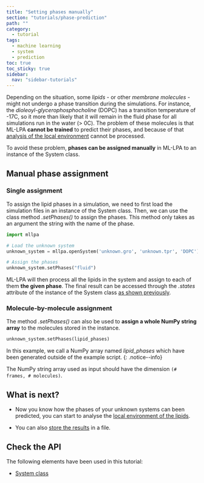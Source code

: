 ```yaml
---
title: "Setting phases manually"
section: "tutorials/phase-prediction"
path: ""
category:
  - tutorial
tags:
  - machine learning
  - system
  - prediction
toc: true
toc_sticky: true
sidebar:
  nav: "sidebar-tutorials"
---
```


Depending on the situation, some *lipids* - or other *membrane molecules* - might not undergo a phase
transition during the simulations. For instance, the *dioleoyl-glycerophosphocholine* (DOPC) has a transition
temperature of -17C, so it more than likely that it will remain in the fluid phase for all simulations run
in the water (> 0C). The problem of these molecules is that ML-LPA **cannot be trained** to predict their phases, and because of that
[analysis of the local environment](/mllpa/documentation/#d---local-environment-analysis) cannot be processed.

To avoid these problem, **phases can be assigned manually** in ML-LPA to an instance of the System class.

## Manual phase assignment

### Single assignment

To assign the lipid phases in a simulation, we need to first load the simulation files in an instance of the System class.
Then, we can use the class method *.setPhases()* to assign the phases. This method only takes as an argument the string with
the name of the phase.

```python
import mllpa

# Load the unknown system
unknown_system = mllpa.openSystem('unknown.gro', 'unknown.tpr', 'DOPC')

# Assign the phases
unknown_system.setPhases("fluid")
```

ML-LPA will then process all the lipids in the system and assign to each of them **the given phase**.
The final result can be accessed through the *.states* attribute of the instance of the System class
[as shown previously](/mllpa/documentation/tutorials/phase-prediction/4-ml-prediction/#from-an-lpm-file).

### Molecule-by-molecule assignment

The method *.setPhases()* can also be used to **assign a whole NumPy string array** to the molecules
stored in the instance.

```python
unknown_system.setPhases(lipid_phases)
```

In this example, we call a NumPy array named *lipid_phases* which have been generated
outside of the example script.
{: .notice--info}

The NumPy string array used as input should have the dimension ```(# frames, # molecules)```.

## What is next?

* Now you know how the phases of your unknown systems can been predicted, you can
start to analyse the [local environment of the lipids](/mllpa/documentation/tutorials/tessellations/1-voronoi/).

* You can also [store the results](/mllpa/documentation/tutorials/outputs/2-save-system/) in a file.

## Check the API

The following elements have been used in this tutorial:

* [System class](/mllpa/documentation/api/classes/system/)
